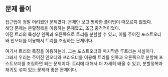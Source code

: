 ## 문제 풀이
접근법이 정말 어려웠던 문제였다. 문제만 보고 명확한 풀이법이 떠오르지 않았다.  
해당 문제는 분할정복을 이용하는 문제였고, 조금 충격적이었다.   
이진 트리의 특성상 왼쪽과 오른쪽으로 트리를 분할할 수 있고, 이를 주어진 포스트오더와 인오더를 이용해서 
트리를 조립하는 문제이다.

여기서 트리의 특징을 이용하는데, 그는 포스트오더의 마지막은 루트라는 사실이다.  
그래서 우리는 주어진 인오더와 프리오더를 이용해 트리를 왼쪽과 오른쪽으로 분할해 포스트오더를 조립하면 되는 문제이다.
트리에 대해서 더 자세히 배울 수 있고, 분할정복과 재귀도 섞여 있는 문제라 좋은 문제이다.